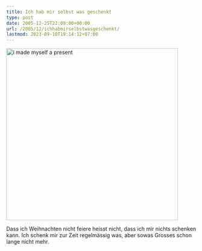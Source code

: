 ```yaml
---
title: Ich hab mir selbst was geschenkt
type: post
date: 2005-12-25T22:09:00+00:00
url: /2005/12/ichhabmirselbstwasgeschenkt/
lastmod: 2023-09-10T19:14:12+07:00
---
```

[<img width="455" src="//static.flickr.com/41/77420342_b5d45a6c32.jpg" alt="i made myself a present" />][1]

Dass ich Weihnachten nicht feiere heisst nicht, dass ich mir nichts schenken kann. Ich schenk mir zur Zeit regelmässig was, aber sowas Grosses schon lange nicht mehr.

 [1]: http://www.flickr.com/photos/schreibblogade/77420342/ "i made myself a present"
